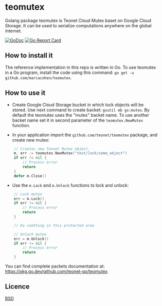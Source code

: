 # teomutex

Golang package teomutex is Teonet Cloud Mutex baset on Google Cloud Storage.
It can be used to serialize computations anywhere on the global internet.

[![GoDoc](https://godoc.org/github.com/teonet-go/teomutex?status.svg)](https://godoc.org/github.com/teonet-go/teomutex/)
[![Go Report Card](https://goreportcard.com/badge/github.com/teonet-go/teomutex)](https://goreportcard.com/report/github.com/teonet-go/teomutex)

## How to install it

The reference implementation in this repo is written in Go. To use teomutex
in a Go program, install the code using this command: `go get -u github.com/marcacohen/teomutex`.

## How to use it

- Create Google Cloud Storage bucket in which lock objects will be stored.
    Use next command to create backet: `gsutil mb gs:mutex`. By default
    the teomutex uses the "mutex" backet name. To use another backet name
    set it in second parameter of the `teomutex.NewMutex` function.

- In your application import the `github.com/teonet/teomutex` package,
    and create new mutex:

```go
    // Creates new Teonet Mutex object.
    m, err := teomutex.NewMutex("test/lock/some_object")
    if err != nil {
        // Process error
        return
    }
    defer m.Close()
```

- Use the `m.Lock` and `m.Unlock` functions to lock and unlock:

```go
    // Lock mutex
    err = m.Lock()
    if err != nil {
        // Process error
        return
    }

    // Do somthing in this protected area

    // Unlock mutex
    err = m.Unlock()
    if err != nil {
        // Process error
        return
    }
```

You can find complete packets documentation at: <https://pkg.go.dev/github.com/teonet-go/teomutex>

## Licence

[BSD](LICENSE)
